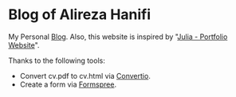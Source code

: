 # Blog of Alireza Hanifi

My Personal [Blog](https://AlirezaHanifi.github.io). Also, this website is inspired by "[Julia - Portfolio Website](https://github.com/codewithsadee/julia-portfolio)".

Thanks to the following tools:
- Convert cv.pdf to cv.html via [Convertio](https://convertio.co/).
- Create a form via [Formspree](https://formspree.io/).